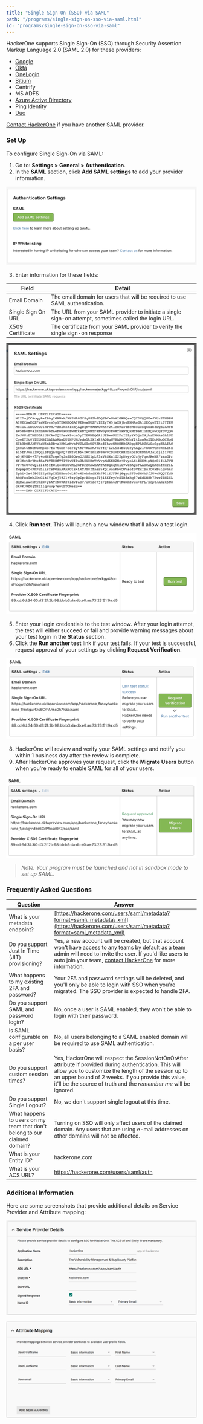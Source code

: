```yaml
---
title: "Single Sign-On (SSO) via SAML"
path: "/programs/single-sign-on-sso-via-saml.html"
id: "programs/single-sign-on-sso-via-saml"
---
```


HackerOne supports Single Sign-On (SSO) through Security Assertion Markup Language 2.0 (SAML 2.0) for these providers:
* [Google](https://support.google.com/a/answer/7553616)
* [Okta](https://saml-doc.okta.com/SAML_Docs/How-to-Configure-SAML-2.0-for-HackerOne.html)
* [OneLogin](https://www.onelogin.com/connector/hackerone)
* [Bitium](https://support.bitium.com/administration/saml-hackerone/)
* Centrify
* MS ADFS
* [Azure Active Directory](https://azuremarketplace.microsoft.com/en-us/marketplace/apps/aad.hackerone)
* Ping Identity
* [Duo](https://duo.com/docs/hackerone)

[Contact HackerOne](https://support.hackerone.com/hc/en-us/requests/new) if you have another SAML provider.

### Set Up
To configure Single Sign-On via SAML:
1. Go to: **Settings > General > Authentication**.
2. In the **SAML** section, click **Add SAML settings** to add your provider information.

![saml-1](./images/saml-setup-1.png)

3. Enter information for these fields:

Field | Detail
------ | ------
Email Domain | The email domain for users that will be required to use SAML authentication.
Single Sign On URL | The URL from your SAML provider to initiate a single sign-on attempt, sometimes called the login URL.
X509 Certificate | The certificate from your SAML provider to verify the single sign-on response

![saml-2](./images/saml-setup-2.png)

4. Click **Run test**. This will launch a new window that'll allow a test login.

![saml-3](./images/saml-setup-3.png)

5. Enter your login credentials to the test window. After your login attempt, the test will either succeed or fail and provide warning messages about your test login in the **Status** section.
6. Click the **Run another test** link if your test fails. If your test is successful, request approval of your settings by clicking **Request Verification**.

![saml-4](./images/saml-setup-4.png)

8. HackerOne will review and verify your SAML settings and notify you within 1 business day after the review is complete.
9. After HackerOne approves your request, click the **Migrate Users** button when you're ready to enable SAML for all of your users.

![saml-5](./images/saml-setup-5.png)

><i>Note: Your program must be launched and not in sandbox mode to set up SAML.</i>

### Frequently Asked Questions

Question | Answer
-------- | -------
What is your metadata endpoint? | [https://hackerone.com/users/saml/metadata?format=saml\_metadata\_xml](https://hackerone.com/users/saml/metadata?format=saml_metadata_xml)
Do you support Just In Time (JIT) provisioning? | Yes, a new account will be created, but that account won't have access to any teams by default as a team admin will need to invite the user. If you'd like users to auto join your team, [contact HackerOne](https://support.hackerone.com/hc/en-us/requests/new) for more information.
What happens to my existing 2FA and password? | Your 2FA and password settings will be deleted, and you'll only be able to login with SSO when you're migrated. The SSO provider is expected to handle 2FA.
Do you support SAML and password login? | No, once a user is SAML enabled, they won't be able to login with their password.
Is SAML configurable on a per user basis? | No, all users belonging to a SAML enabled domain will be required to use SAML authentication.
Do you support custom session times? | Yes, HackerOne will respect the SessionNotOnOrAfter attribute if provided during authentication. This will allow you to customize the length of the session up to an upper bound of 2 weeks. If you provide this value, it'll be the source of truth and the *remember me* will be ignored.
Do you support Single Logout? | No, we don't support single logout at this time.
What happens to users on my team that don't belong to our claimed domain? | Turning on SSO will only affect users of the claimed domain. Any users that are using e-mail addresses on other domains will not be affected.
What is your Entity ID? | hackerone.com
What is your ACS URL? | https://hackerone.com/users/saml/auth

### Additional Information
Here are some screenshots that provide additional details on Service Provider and Attribute mapping:

![saml1](./images/saml-1.png)

![saml_2](./images/saml-2.png)
